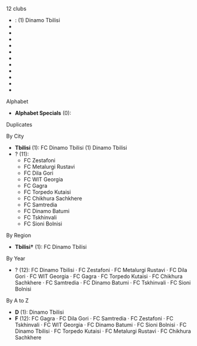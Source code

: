 12 clubs

-  : (1) Dinamo Tbilisi
- 
- 
- 
- 
- 
- 
- 
- 
- 
- 
- 




Alphabet

- **Alphabet Specials** (0): 




Duplicates





By City

- **Tbilisi** (1): FC Dinamo Tbilisi  (1) Dinamo Tbilisi
- ? (11): 
  - FC Zestafoni 
  - FC Metalurgi Rustavi 
  - FC Dila Gori 
  - FC WIT Georgia 
  - FC Gagra 
  - FC Torpedo Kutaisi 
  - FC Chikhura Sachkhere 
  - FC Samtredia 
  - FC Dinamo Batumi 
  - FC Tskhinvali 
  - FC Sioni Bolnisi 




By Region

- **Tbilisi†** (1):   FC Dinamo Tbilisi




By Year

- ? (12):   FC Dinamo Tbilisi · FC Zestafoni · FC Metalurgi Rustavi · FC Dila Gori · FC WIT Georgia · FC Gagra · FC Torpedo Kutaisi · FC Chikhura Sachkhere · FC Samtredia · FC Dinamo Batumi · FC Tskhinvali · FC Sioni Bolnisi






By A to Z

- **D** (1): Dinamo Tbilisi
- **F** (12): FC Gagra · FC Dila Gori · FC Samtredia · FC Zestafoni · FC Tskhinvali · FC WIT Georgia · FC Dinamo Batumi · FC Sioni Bolnisi · FC Dinamo Tbilisi · FC Torpedo Kutaisi · FC Metalurgi Rustavi · FC Chikhura Sachkhere




